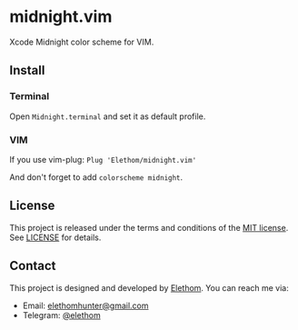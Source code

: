 # midnight.vim

Xcode Midnight color scheme for VIM.

## Install

### Terminal

Open `Midnight.terminal` and set it as default profile.

### VIM

If you use vim-plug: `Plug 'Elethom/midnight.vim'`

And don't forget to add `colorscheme midnight`.

## License

This project is released under the terms and conditions of the [MIT license](https://opensource.org/licenses/MIT). See [LICENSE](/LICENSE) for details.

## Contact

This project is designed and developed by [Elethom](https://github.com/Elethom). You can reach me via:

* Email: elethomhunter@gmail.com
* Telegram: [@elethom](http://telegram.me/elethom)

